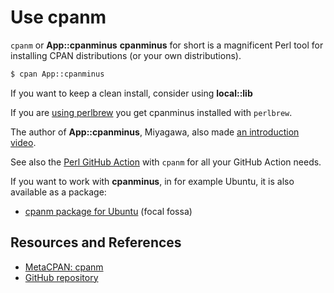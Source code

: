 # Use cpanm

`cpanm` or **App::cpanminus** **cpanminus** for short is a magnificent Perl tool for installing CPAN distributions (or your own distributions).

```bash
$ cpan App::cpanminus
```

If you want to keep a clean install, consider using **local::lib**

If you are [using perlbrew](../perlbrew/install_perlbrew.md) you get cpanminus installed with `perlbrew`.

The author of **App::cpanminus**, Miyagawa, also made [an introduction video][VIDEO].

See also the [Perl GitHub Action][PERLACTION] with `cpanm` for all your GitHub Action needs.

If you want to work with **cpanminus**, in for example Ubuntu, it is also available as a package:

- [cpanm package for Ubuntu][UBUNTU] (focal fossa)

## Resources and References

- [MetaCPAN: cpanm][CPAN]
- [GitHub repository][GITHUB]

[GITHUB]: https://github.com/miyagawa/cpanminus
[CPAN]: https://metacpan.org/pod/distribution/App-cpanminus/bin/cpanm
[PERLACTION]: https://github.com/perl-actions/install-with-cpanm
[UBUNTU]: https://packages.ubuntu.com/focal/cpanminus
[VIDEO]: http://weblog.bulknews.net/post/44086130029/introducing-cpanm-1-6-by-miyagawa
